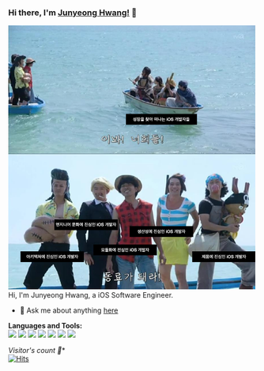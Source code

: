 ### Hi there, I'm [Junyeong Hwang!](https://github.com/devJunyeong) 👋

<img src="https://github.com/GeekTree0101/Geektree0101/blob/master/hire.png" width=500pt />

<br />
Hi, I'm Junyeong Hwang, a iOS Software Engineer.

- 💬 Ask me about anything [here](https://github.com/devJunyeong/devJunyeong/issues)

**Languages and Tools:**  
<code><img height="20" src="https://img.shields.io/badge/iOS-000000?style=flat-squaree&logo=Apple&logoColor=white"></code>
<code><img height="20" src="https://img.shields.io/badge/Swift-FA7343?style=flat-squaree&logo=Swift&logoColor=white"></code>
<code><img height="20" src="https://img.shields.io/badge/RxSwift-B7178c?style=flat-squaree&logo=ReactiveX&logoColor=white"></code>
<code><img height="20" src="https://img.shields.io/badge/GraphQL-3776AB?style=flat-squaree&logo=GraphQL&logoColor=white"></code>
<code><img height="20" src="https://img.shields.io/badge/OpenGL-3776AB?style=flat-squaree&logo=OpenGL&logoColor=white"></code>
<code><img height="20" src="https://img.shields.io/badge/Kotlin-3776AB?style=flat-squaree&logo=Kotlin&logoColor=white"></code>
<code><img height="20" src="https://img.shields.io/badge/MySql-3776AB?style=flat-squaree&logo=Mysql&logoColor=white"></code>

*Visitor's count :eyes:**  
[![Hits](https://hits.seeyoufarm.com/api/count/incr/badge.svg?url=https%3A%2F%2Fgithub.com%2FdevJunyeong&count_bg=%23FA7343&title_bg=%23555555&icon=github.svg&icon_color=%23E7E7E7&title=hits&edge_flat=false)](https://hits.seeyoufarm.com)
